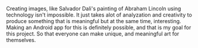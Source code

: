 Creating images, like Salvador Dali's painting of Abraham Lincoln using technology isn't impossible. It just takes alot of analyzation and creativity to produce something that is meaningful but at the same time, interesting. Making an Android app for this is definitely possible, and that is my goal for this project. So that everyone can make unique, and meaningful art for themselves.

